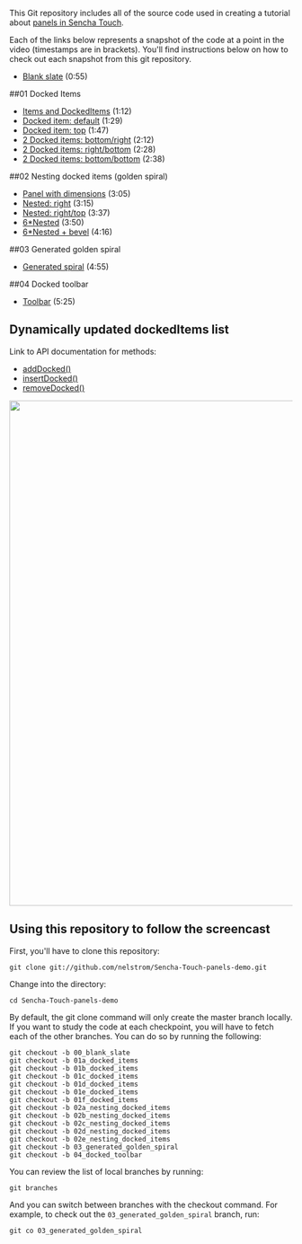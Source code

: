 This Git repository includes all of the source code used in creating a tutorial about [panels in Sencha Touch][tutorial].

Each of the links below represents a snapshot of the code at a point in the video (timestamps are in brackets). You'll find instructions below on how to check out each snapshot from this git repository.

* [Blank slate][00] (0:55)

##01 Docked Items

* [Items and DockedItems][01a] (1:12)
* [Docked item: default][01b] (1:29)
* [Docked item: top][01c] (1:47)
* [2 Docked items: bottom/right][01d] (2:12)
* [2 Docked items: right/bottom][01e] (2:28)
* [2 Docked items: bottom/bottom][01f] (2:38)

##02 Nesting docked items (golden spiral)

* [Panel with dimensions][02a] (3:05)
* [Nested: right][02b] (3:15)
* [Nested: right/top][02c] (3:37)
* [6*Nested][02d] (3:50)
* [6*Nested + bevel][02e] (4:16)

##03 Generated golden spiral

* [Generated spiral][03] (4:55)

##04 Docked toolbar

* [Toolbar][04] (5:25)

## Dynamically updated dockedItems list

Link to API documentation for methods:

* [addDocked()][add]
* [insertDocked()][ins]
* [removeDocked()][rm]

<img src="https://github.com/nelstrom/Sencha-Touch-panels-demo/raw/master/assets/Panel-subclasses.png" width="900"/>

## Using this repository to follow the screencast

First, you'll have to clone this repository:

    git clone git://github.com/nelstrom/Sencha-Touch-panels-demo.git

Change into the directory:

    cd Sencha-Touch-panels-demo

By default, the git clone command will only create the master branch locally. If you want to study the code at each checkpoint, you will have to fetch each of the other branches. You can do so by running the following:

    git checkout -b 00_blank_slate
    git checkout -b 01a_docked_items
    git checkout -b 01b_docked_items
    git checkout -b 01c_docked_items
    git checkout -b 01d_docked_items
    git checkout -b 01e_docked_items
    git checkout -b 01f_docked_items
    git checkout -b 02a_nesting_docked_items
    git checkout -b 02b_nesting_docked_items
    git checkout -b 02c_nesting_docked_items
    git checkout -b 02d_nesting_docked_items
    git checkout -b 02e_nesting_docked_items
    git checkout -b 03_generated_golden_spiral
    git checkout -b 04_docked_toolbar

You can review the list of local branches by running:

    git branches

And you can switch between branches with the checkout command. For example, to check out the `03_generated_golden_spiral` branch, run:

    git co 03_generated_golden_spiral


[tutorial]: http://vimeo.com/15879797
[add]: http://dev.sencha.com/deploy/touch/docs/?class=Ext.Panel&member=addDocked
[ins]: http://dev.sencha.com/deploy/touch/docs/?class=Ext.Panel&member=insertDocked
[rm]:  http://dev.sencha.com/deploy/touch/docs/?class=Ext.Panel&member=removeDocked

[00]: https://github.com/nelstrom/Sencha-Touch-panels-demo/tree/00_blank_slate

[01a]: https://github.com/nelstrom/Sencha-Touch-panels-demo/tree/01a_docked_items
[01b]: https://github.com/nelstrom/Sencha-Touch-panels-demo/tree/01b_docked_items
[01c]: https://github.com/nelstrom/Sencha-Touch-panels-demo/tree/01c_docked_items
[01d]: https://github.com/nelstrom/Sencha-Touch-panels-demo/tree/01d_docked_items
[01e]: https://github.com/nelstrom/Sencha-Touch-panels-demo/tree/01e_docked_items
[01f]: https://github.com/nelstrom/Sencha-Touch-panels-demo/tree/01f_docked_items

[02a]: https://github.com/nelstrom/Sencha-Touch-panels-demo/tree/02a_nesting_docked_items
[02b]: https://github.com/nelstrom/Sencha-Touch-panels-demo/tree/02b_nesting_docked_items
[02c]: https://github.com/nelstrom/Sencha-Touch-panels-demo/tree/02c_nesting_docked_items
[02d]: https://github.com/nelstrom/Sencha-Touch-panels-demo/tree/02d_nesting_docked_items
[02e]: https://github.com/nelstrom/Sencha-Touch-panels-demo/tree/02e_nesting_docked_items

[03]: https://github.com/nelstrom/Sencha-Touch-panels-demo/tree/03_generated_golden_spiral

[04]: https://github.com/nelstrom/Sencha-Touch-panels-demo/tree/04_docked_toolbar